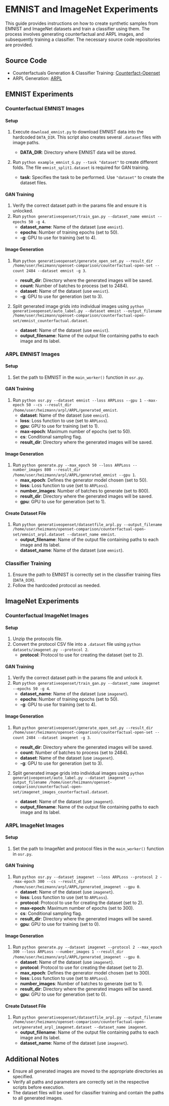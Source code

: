 
# EMNIST and ImageNet Experiments

This guide provides instructions on how to create synthetic samples from EMNIST and ImageNet datasets and train a classifier using them. The process involves generating counterfactual and ARPL images, and subsequently training a classifier. The necessary source code repositories are provided.

## Source Code

- Counterfactuals Generation & Classifier Training: [Counterfact-Openset](https://www.github.com/counterfact-openset)
- ARPL Generation: [ARPL](https://www.github.com/ARPL)

## EMNIST Experiments

### Counterfactual EMNIST Images

#### Setup
1. Execute `download_emnist.py` to download EMNIST data into the hardcoded `DATA_DIR`. This script also creates several `.dataset` files with image paths.
    - **DATA_DIR**: Directory where EMNIST data will be stored.

2. Run `python example_emnist_G.py --task "dataset"` to create different folds. The file `emnist_split1.dataset` is required for GAN training.
    - **task**: Specifies the task to be performed. Use `"dataset"` to create the dataset files.

#### GAN Training
1. Verify the correct dataset path in the params file and ensure it is unlocked.
2. Run `python generativeopenset/train_gan.py --dataset_name emnist --epochs 50 -g 4`.
    - **dataset_name**: Name of the dataset (use `emnist`).
    - **epochs**: Number of training epochs (set to 50).
    - **-g**: GPU to use for training (set to 4).

#### Image Generation
1. Run `python generativeopenset/generate_open_set.py --result_dir /home/user/heizmann/openset-comparison/counterfactual-open-set --count 2484 --dataset emnist -g 3`.
    - **result_dir**: Directory where the generated images will be saved.
    - **count**: Number of batches to process (set to 2484).
    - **dataset**: Name of the dataset (use `emnist`).
    - **-g**: GPU to use for generation (set to 3).

2. Split generated image grids into individual images using `python generativeopenset/auto_label.py --dataset emnist --output_filename /home/user/heizmann/openset-comparison/counterfactual-open-set/emnist_counterfactual.dataset`.
    - **dataset**: Name of the dataset (use `emnist`).
    - **output_filename**: Name of the output file containing paths to each image and its label.

### ARPL EMNIST Images

#### Setup
1. Set the path to EMNIST in the `main_worker()` function in `osr.py`.

#### GAN Training
1. Run `python osr.py --dataset emnist --loss ARPLoss --gpu 1 --max-epoch 50 --cs --result_dir /home/user/heizmann/arpl/ARPL/generated_emnist`.
    - **dataset**: Name of the dataset (use `emnist`).
    - **loss**: Loss function to use (set to `ARPLoss`).
    - **gpu**: GPU to use for training (set to 1).
    - **max-epoch**: Maximum number of epochs (set to 50).
    - **cs**: Conditional sampling flag.
    - **result_dir**: Directory where the generated images will be saved.

#### Image Generation
1. Run `python generate.py --max_epoch 50 --loss ARPLoss --number_images 800 --result_dir /home/user/heizmann/arpl/ARPL/generated_emnist --gpu 1`.
    - **max_epoch**: Defines the generator model chosen (set to 50).
    - **loss**: Loss function to use (set to `ARPLoss`).
    - **number_images**: Number of batches to generate (set to 800).
    - **result_dir**: Directory where the generated images will be saved.
    - **gpu**: GPU to use for generation (set to 1).

#### Create Dataset File
1. Run `python generativeopenset/datasetfile_arpl.py --output_filename /home/user/heizmann/openset-comparison/counterfactual-open-set/emnist_arpl.dataset --dataset_name emnist`.
    - **output_filename**: Name of the output file containing paths to each image and its label.
    - **dataset_name**: Name of the dataset (use `emnist`).

### Classifier Training
1. Ensure the path to EMNIST is correctly set in the classifier training files (`DATA_DIR`).
2. Follow the hardcoded protocol as needed.

## ImageNet Experiments

### Counterfactual ImageNet Images

#### Setup
1. Unzip the protocols file.
2. Convert the protocol CSV file into a `.dataset` file using `python datasets/imagenet.py --protocol 2`.
    - **protocol**: Protocol to use for creating the dataset (set to 2).

#### GAN Training
1. Verify the correct dataset path in the params file and unlock it.
2. Run `python generativeopenset/train_gan.py --dataset_name imagenet --epochs 50 -g 4`.
    - **dataset_name**: Name of the dataset (use `imagenet`).
    - **epochs**: Number of training epochs (set to 50).
    - **-g**: GPU to use for training (set to 4).

#### Image Generation
1. Run `python generativeopenset/generate_open_set.py --result_dir /home/user/heizmann/openset-comparison/counterfactual-open-set --count 2484 --dataset imagenet -g 3`.
    - **result_dir**: Directory where the generated images will be saved.
    - **count**: Number of batches to process (set to 2484).
    - **dataset**: Name of the dataset (use `imagenet`).
    - **-g**: GPU to use for generation (set to 3).

2. Split generated image grids into individual images using `python generativeopenset/auto_label.py --dataset imagenet --output_filename /home/user/heizmann/openset-comparison/counterfactual-open-set/imagenet_images_counterfactual.dataset`.
    - **dataset**: Name of the dataset (use `imagenet`).
    - **output_filename**: Name of the output file containing paths to each image and its label.

### ARPL ImageNet Images

#### Setup
1. Set the path to ImageNet and protocol files in the `main_worker()` function in `osr.py`.

#### GAN Training
1. Run `python osr.py --dataset imagenet --loss ARPLoss --protocol 2 --max-epoch 300 --cs --result_dir /home/user/heizmann/arpl/ARPL/generated_imagenet --gpu 0`.
    - **dataset**: Name of the dataset (use `imagenet`).
    - **loss**: Loss function to use (set to `ARPLoss`).
    - **protocol**: Protocol to use for creating the dataset (set to 2).
    - **max-epoch**: Maximum number of epochs (set to 300).
    - **cs**: Conditional sampling flag.
    - **result_dir**: Directory where the generated images will be saved.
    - **gpu**: GPU to use for training (set to 0).

#### Image Generation
1. Run `python generate.py --dataset imagenet --protocol 2 --max_epoch 300 --loss ARPLoss --number_images 1 --result_dir /home/user/heizmann/arpl/ARPL/generated_imagenet --gpu 0`.
    - **dataset**: Name of the dataset (use `imagenet`).
    - **protocol**: Protocol to use for creating the dataset (set to 2).
    - **max_epoch**: Defines the generator model chosen (set to 300).
    - **loss**: Loss function to use (set to `ARPLoss`).
    - **number_images**: Number of batches to generate (set to 1).
    - **result_dir**: Directory where the generated images will be saved.
    - **gpu**: GPU to use for generation (set to 0).

#### Create Dataset File
1. Run `python generativeopenset/datasetfile_arpl.py --output_filename /home/user/heizmann/openset-comparison/counterfactual-open-set/generated_arpl_imagenet.dataset --dataset_name imagenet`.
    - **output_filename**: Name of the output file containing paths to each image and its label.
    - **dataset_name**: Name of the dataset (use `imagenet`).

## Additional Notes
- Ensure all generated images are moved to the appropriate directories as specified.
- Verify all paths and parameters are correctly set in the respective scripts before execution.
- The dataset files will be used for classifier training and contain the paths to all generated images.
